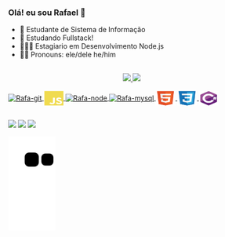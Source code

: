 ### Olá! eu sou Rafael 👋

- 🔭 Estudante de Sistema de Informação
- 🌱 Estudando Fullstack!
- 🧑🏿‍💻 Estagiario em Desenvolvimento Node.js
- 👦🏿 Pronouns: ele/dele he/him
##
<div align="center">
  <a href="https://github.com/rafaeltomas">
  <img height="160em" src="https://github-readme-stats.vercel.app/api?username=rafaeltomas&show_icons=true&theme=dark&include_all_commits=true&count_private=true"/>
  <img height="160em" src="https://github-readme-stats.vercel.app/api/top-langs/?username=rafaeltomas&layout=compact&langs_count=7&theme=dark"/>
</div>
 
  <div style="display: inline_block"><br>
  <img align="center" alt="Rafa-git" height="30" width="40" src="https://cdn.jsdelivr.net/gh/devicons/devicon/icons/git/git-original.svg" />
  <img align="center" alt="Rafa-Js" height="30" width="40" src="https://raw.githubusercontent.com/devicons/devicon/master/icons/javascript/javascript-plain.svg">
  <img align="center" alt="Rafa-node" height="30" width="40" src="https://cdn.jsdelivr.net/gh/devicons/devicon/icons/nodejs/nodejs-original.svg" />
  <img align="center" alt="Rafa-mysql" height="30" width="40"src="https://cdn.jsdelivr.net/gh/devicons/devicon/icons/mysql/mysql-original.svg"  />
  <img align="center" alt="Rafa-HTML" height="30" width="40" src="https://raw.githubusercontent.com/devicons/devicon/master/icons/html5/html5-original.svg">
  <img align="center" alt="Rafa-CSS" height="30" width="40" src="https://raw.githubusercontent.com/devicons/devicon/master/icons/css3/css3-original.svg">  
  <img align="center" alt="Rafa-Csharp" height="30" width="40" src="https://raw.githubusercontent.com/devicons/devicon/master/icons/csharp/csharp-original.svg">
</div>
  
  ##


 
<div> 
  
  <a href="https://www.instagram.com/rafatoms" target="_blank"><img src="https://img.shields.io/badge/-Instagram-%23E4405F?style=for-the-badge&logo=instagram&logoColor=white" target="_blank"></a>
 	<a href = "mailto:rafaeltomassouza@gmail.com"><img src="https://img.shields.io/badge/-Gmail-%23333?style=for-the-badge&logo=gmail&logoColor=white" target="_blank"></a>
  <a href="https://www.linkedin.com/in/rafael-tomas-30b9671a9/" target="_blank"><img src="https://img.shields.io/badge/-LinkedIn-%230077B5?style=for-the-badge&logo=linkedin&logoColor=white" target="_blank"></a> 
 
  ![Snake animation](https://github.com/rafaeltomas/rafaeltomas/blob/output/github-contribution-grid-snake.svg)
 
</div>
